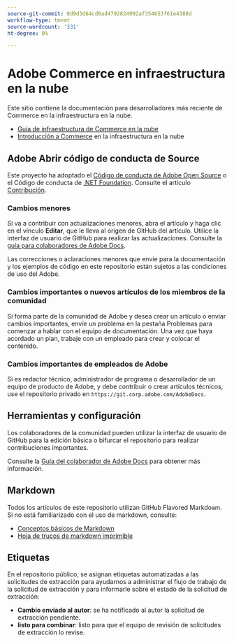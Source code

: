 ```yaml
---
source-git-commit: 0d9d3d64cd0ad4792824992af354653f61e4388d
workflow-type: tm+mt
source-wordcount: '331'
ht-degree: 0%

---
```

# Adobe Commerce en infraestructura en la nube

Este sitio contiene la documentación para desarrolladores más reciente de Commerce en la infraestructura en la nube.

- [Guía de infraestructura de Commerce en la nube](https://experienceleague.adobe.com/docs/commerce-on-cloud/user-guide/overview.html?lang=es)
- [Introducción a Commerce](https://experienceleague.adobe.com/docs/commerce-on-cloud/start/overview.html?lang=es) en la infraestructura en la nube

## Adobe Abrir código de conducta de Source

Este proyecto ha adoptado el [Código de conducta de Adobe Open Source](code-of-conduct.md) o el Código de conducta de [.NET Foundation](https://dotnetfoundation.org/about/policies/code-of-conduct).
Consulte el artículo [Contribución](contributing.md).

### Cambios menores

Si va a contribuir con actualizaciones menores, abra el artículo y haga clic en el vínculo **Editar**, que le lleva al origen de GitHub del artículo. Utilice la interfaz de usuario de GitHub para realizar las actualizaciones. Consulte la [guía para colaboradores de Adobe Docs](https://experienceleague.adobe.com/docs/contributor/contributor-guide/introduction.html?lang=es).

Las correcciones o aclaraciones menores que envíe para la documentación y los ejemplos de código en este repositorio están sujetos a las condiciones de uso del Adobe.

### Cambios importantes o nuevos artículos de los miembros de la comunidad

Si forma parte de la comunidad de Adobe y desea crear un artículo o enviar cambios importantes, envíe un problema en la pestaña Problemas para comenzar a hablar con el equipo de documentación. Una vez que haya acordado un plan, trabaje con un empleado para crear y colocar el contenido.

### Cambios importantes de empleados de Adobe

Si es redactor técnico, administrador de programa o desarrollador de un equipo de producto de Adobe, y debe contribuir o crear artículos técnicos, use el repositorio privado en `https://git.corp.adobe.com/AdobeDocs`.

## Herramientas y configuración

Los colaboradores de la comunidad pueden utilizar la interfaz de usuario de GitHub para la edición básica o bifurcar el repositorio para realizar contribuciones importantes.

Consulte la [Guía del colaborador de Adobe Docs](https://experienceleague.adobe.com/docs/contributor/contributor-guide/introduction.html?lang=es) para obtener más información.

## Markdown

Todos los artículos de este repositorio utilizan GitHub Flavored Markdown. Si no está familiarizado con el uso de markdown, consulte:

- [Conceptos básicos de Markdown](https://docs.github.com/en/get-started/writing-on-github/getting-started-with-writing-and-formatting-on-github/basic-writing-and-formatting-syntax)
- [Hoja de trucos de markdown imprimible](https://docs.github.com/en/get-started/quickstart/git-cheatsheet)

## Etiquetas

En el repositorio público, se asignan etiquetas automatizadas a las solicitudes de extracción para ayudarnos a administrar el flujo de trabajo de la solicitud de extracción y para informarle sobre el estado de la solicitud de extracción:

- **Cambio enviado al autor**: se ha notificado al autor la solicitud de extracción pendiente.
- **listo para combinar**: listo para que el equipo de revisión de solicitudes de extracción lo revise.
